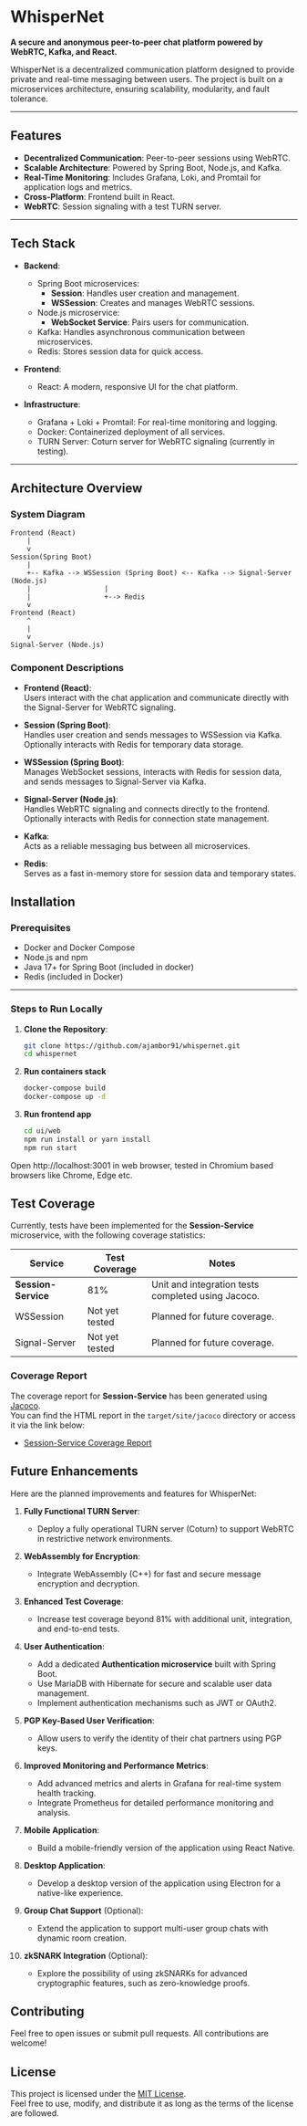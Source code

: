 # WhisperNet

**A secure and anonymous peer-to-peer chat platform powered by WebRTC, Kafka, and React.**

WhisperNet is a decentralized communication platform designed to provide private and real-time messaging between users. The project is built on a microservices architecture, ensuring scalability, modularity, and fault tolerance.

---

## Features

- **Decentralized Communication**: Peer-to-peer sessions using WebRTC.
- **Scalable Architecture**: Powered by Spring Boot, Node.js, and Kafka.
- **Real-Time Monitoring**: Includes Grafana, Loki, and Promtail for application logs and metrics.
- **Cross-Platform**: Frontend built in React.
- **WebRTC**: Session signaling with a test TURN server.

---

## Tech Stack

- **Backend**:
    - Spring Boot microservices:
        - **Session**: Handles user creation and management.
        - **WSSession**: Creates and manages WebRTC sessions.
    - Node.js microservice:
        - **WebSocket Service**: Pairs users for communication.
    - Kafka: Handles asynchronous communication between microservices.
    - Redis: Stores session data for quick access.

- **Frontend**:
    - React: A modern, responsive UI for the chat platform.

- **Infrastructure**:
    - Grafana + Loki + Promtail: For real-time monitoring and logging.
    - Docker: Containerized deployment of all services.
    - TURN Server: Coturn server for WebRTC signaling (currently in testing).

---

## Architecture Overview

### System Diagram


```plaintext
Frontend (React)
    |
    v
Session(Spring Boot)
    |
    +-- Kafka --> WSSession (Spring Boot) <-- Kafka --> Signal-Server (Node.js)
    |                  |
    |                  +--> Redis
    v
Frontend (React)
    ^
    |
    v
Signal-Server (Node.js)
```

### Component Descriptions

- **Frontend (React)**:  
  Users interact with the chat application and communicate directly with the Signal-Server for WebRTC signaling.

- **Session (Spring Boot)**:  
  Handles user creation and sends messages to WSSession via Kafka. Optionally interacts with Redis for temporary data storage.

- **WSSession (Spring Boot)**:  
  Manages WebSocket sessions, interacts with Redis for session data, and sends messages to Signal-Server via Kafka.

- **Signal-Server (Node.js)**:  
  Handles WebRTC signaling and connects directly to the frontend. Optionally interacts with Redis for connection state management.

- **Kafka**:  
  Acts as a reliable messaging bus between all microservices.

- **Redis**:  
  Serves as a fast in-memory store for session data and temporary states.


## Installation

### Prerequisites

- Docker and Docker Compose
- Node.js and npm
- Java 17+ for Spring Boot (included in docker)
- Redis (included in Docker)

---

### Steps to Run Locally

1. **Clone the Repository**:
   ```bash
   git clone https://github.com/ajambor91/whispernet.git
   cd whispernet
   ```
2. **Run containers stack**
    ```bash
    docker-compose build
    docker-compose up -d
   ```
 3. **Run frontend app**
    ```bash
    cd ui/web
    npm run install or yarn install
    npm run start 

Open http://localhost:3001 in web browser, tested in Chromium based browsers like Chrome, Edge etc.

## Test Coverage

Currently, tests have been implemented for the **Session-Service** microservice, with the following coverage statistics:

| Service           | Test Coverage | Notes                              |
|--------------------|---------------|------------------------------------|
| **Session-Service** | 81%           | Unit and integration tests completed using Jacoco. |
| WSSession          | Not yet tested | Planned for future coverage.      |
| Signal-Server      | Not yet tested | Planned for future coverage.      |

### Coverage Report

The coverage report for **Session-Service** has been generated using [Jacoco](https://www.jacoco.org/).  
You can find the HTML report in the `target/site/jacoco` directory or access it via the link below:

- [Session-Service Coverage Report](https://ajambor91.github.io/whispernet/reports/jacoco/test/html/index.html)


## Future Enhancements

Here are the planned improvements and features for WhisperNet:

1. **Fully Functional TURN Server**:
    - Deploy a fully operational TURN server (Coturn) to support WebRTC in restrictive network environments.

2. **WebAssembly for Encryption**:
    - Integrate WebAssembly (C++) for fast and secure message encryption and decryption.

3. **Enhanced Test Coverage**:
    - Increase test coverage beyond 81% with additional unit, integration, and end-to-end tests.

4. **User Authentication**:
    - Add a dedicated **Authentication microservice** built with Spring Boot.
    - Use MariaDB with Hibernate for secure and scalable user data management.
    - Implement authentication mechanisms such as JWT or OAuth2.

5. **PGP Key-Based User Verification**:
    - Allow users to verify the identity of their chat partners using PGP keys.

6. **Improved Monitoring and Performance Metrics**:
    - Add advanced metrics and alerts in Grafana for real-time system health tracking.
    - Integrate Prometheus for detailed performance monitoring and analysis.

7. **Mobile Application**:
    - Build a mobile-friendly version of the application using React Native.

8. **Desktop Application**:
    - Develop a desktop version of the application using Electron for a native-like experience.

9. **Group Chat Support** (Optional):
    - Extend the application to support multi-user group chats with dynamic room creation.

10. **zkSNARK Integration** (Optional):
    - Explore the possibility of using zkSNARKs for advanced cryptographic features, such as zero-knowledge proofs.

## Contributing ##
Feel free to open issues or submit pull requests. All contributions are welcome!

## License

This project is licensed under the [MIT License](LICENSE).  
Feel free to use, modify, and distribute it as long as the terms of the license are followed.
